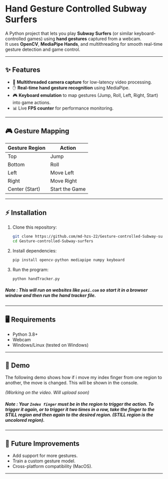 # Hand Gesture Controlled Subway Surfers

A Python project that lets you play **Subway Surfers** (or similar keyboard-controlled games) using **hand gestures** captured from a webcam.  
It uses **OpenCV**, **MediaPipe Hands**, and multithreading for smooth real-time gesture detection and game control.

---

## ✨ Features
- 🎥 **Multithreaded camera capture** for low-latency video processing.  
- ✋ **Real-time hand gesture recognition** using MediaPipe.  
- 🎮 **Keyboard emulation** to map gestures (Jump, Roll, Left, Right, Start) into game actions.  
- 📊 Live **FPS counter** for performance monitoring.  

---

## 🎮 Gesture Mapping
| Gesture Region | Action  |
|----------------|---------|
| Top            | Jump    |
| Bottom         | Roll    |
| Left           | Move Left |
| Right          | Move Right |
| Center (Start) | Start the Game |

---

## ⚡ Installation
1. Clone this repository:
   ```bash
   git clone https://github.com/md-hzs-22/Gesture-controlled-Subway-surfers.git
   cd Gesture-controlled-Subway-surfers
   ```
2. Install dependencies:
   ```bash
   pip install opencv-python mediapipe numpy keyboard
   ```
3. Run the program:
   ```bash
   python handTracker.py
   ```

##### Note : This will run on websites like `poki.com` so start it in a browser window and then run the hand tracker file.
---

## 🖥 Requirements
- Python 3.8+
- Webcam
- Windows/Linux (tested on Windows)

---

## 🎥 Demo

The following demo shows how if i move my index finger from one region to another, the move is changed. This will be shown in the console.


*(Working on the video. Will upload soon)*

##### Note : Your `Index finger` must be in the region to trigger the action. To trigger it again, or to trigger it two times in a row, take the finger to the STILL region and then again to the desired region. (STILL region is the uncolored region).
---

## 🚀 Future Improvements
- Add support for more gestures.
- Train a custom gesture model.
- Cross-platform compatibility (MacOS).

---
